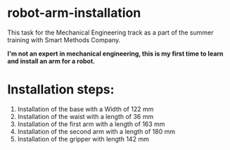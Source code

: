 # robot-arm-installation
This task for the Mechanical Engineering track as a part of the summer training with Smart Methods Company.

**I'm not an expert in mechanical engineering, this is my first time to learn and install an arm for a robot.**

Installation steps:
==================

1. Installation of the base with a Width of 122 mm
2. Installation of the waist with a length of 36 mm
3. Installation of the first arm with a length of 163 mm
4. Installation of the second arm with a length of 180 mm 
5. Installation of the gripper with length 142 mm
